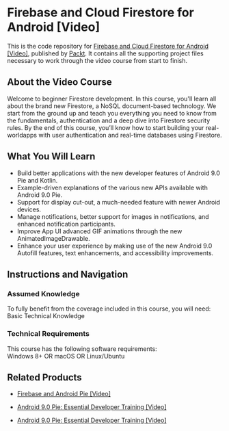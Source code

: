 # Firebase and Cloud Firestore for Android [Video]
This is the code repository for [Firebase and Cloud Firestore for Android [Video]](https://www.packtpub.com/application-development/firebase-and-cloud-firestore-android-video?utm_source=github&utm_medium=repository&utm_campaign=9781789806038), published by [Packt](https://www.packtpub.com/?utm_source=github). It contains all the supporting project files necessary to work through the video course from start to finish.
## About the Video Course
Welcome to beginner Firestore development. In this course, you'll learn all about the brand new Firestore, a NoSQL document-based technology. We start from the ground up and teach you everything you need to know from the fundamentals, authentication and a deep dive into Firestore security rules. By the end of this course, you’ll know how to start building your real-worldapps with user authentication and real-time databases using Firestore.

<H2>What You Will Learn</H2>
<DIV class=book-info-will-learn-text>
<UL>
<LI>Build better applications with the new developer features of Android 9.0 Pie and Kotlin. 
<LI>Example-driven explanations of the various new APIs available with Android 9.0 Pie. 
<LI>Support for display cut-out, a much-needed feature with newer Android devices.&nbsp; 
<LI>Manage notifications, better support for images in notifications, and enhanced notification participants. 
<LI>Improve App UI advanced GIF animations through the new AnimatedImageDrawable. 
<LI>Enhance your user experience by making use of the new Android 9.0 Autofill features, text enhancements, and accessibility improvements. </LI></UL></DIV>

## Instructions and Navigation
### Assumed Knowledge
To fully benefit from the coverage included in this course, you will need:<br/>
Basic Technical Knowledge
### Technical Requirements
This course has the following software requirements:<br/>
Windows 8+ OR macOS OR Linux/Ubuntu

## Related Products
* [Firebase and Android Pie [Video]](https://www.packtpub.com/application-development/firebase-and-android-pie-video?utm_source=github&utm_medium=repository&utm_campaign=9781789532791)

* [Android 9.0 Pie: Essential Developer Training [Video]](https://www.packtpub.com/application-development/android-90-pie-essential-developer-training-video?utm_source=github&utm_medium=repository&utm_campaign=9781788831673)

* [Android 9.0 Pie: Essential Developer Training [Video]](https://www.packtpub.com/application-development/android-90-pie-essential-developer-training-video?utm_source=github&utm_medium=repository&utm_campaign=9781788831673)
